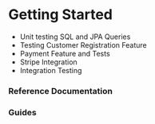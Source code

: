 # Getting Started

- Unit testing SQL and JPA Queries
- Testing Customer Registration Feature
- Payment Feature and Tests
- Stripe Integration
- Integration Testing

### Reference Documentation




### Guides

